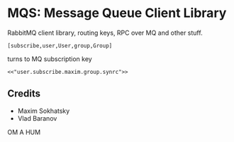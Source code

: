 MQS: Message Queue Client Library
=================================

RabbitMQ client library, routing keys, RPC over MQ and other stuff.

    [subscribe,user,User,group,Group]
  
turns to MQ subscription key

    <<"user.subscribe.maxim.group.synrc">>

Credits
-------

* Maxim Sokhatsky
* Vlad Baranov

OM A HUM
